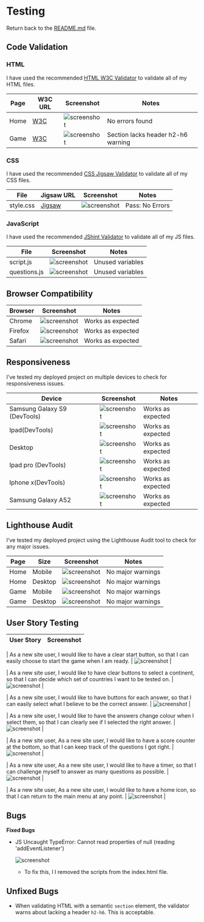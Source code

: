 # Testing

Return back to the [README.md](README.md) file.

## Code Validation

### HTML

I have used the recommended [HTML W3C Validator](https://validator.w3.org) to validate all of my HTML files.

| Page | W3C URL | Screenshot | Notes |
| --- | --- | --- | --- |
| Home | [W3C](https://validator.w3.org/nu/#textarea) | ![screenshot](/documentation/testing/html/index.png) | No errors found |
| Game | [W3C](https://validator.w3.org/nu/#textarea) | ![screenshot](/documentation/testing/html/game.png) | Section lacks header h2-h6 warning |


### CSS

I have used the recommended [CSS Jigsaw Validator](https://jigsaw.w3.org/css-validator) to validate all of my CSS files.


| File | Jigsaw URL | Screenshot | Notes |
| --- | --- | --- | --- |
| style.css | [Jigsaw](https://jigsaw.w3.org/css-validator/validator) | ![screenshot](/documentation/testing/css/css.png) | Pass: No Errors |


### JavaScript

I have used the recommended [JShint Validator](https://jshint.com) to validate all of my JS files.

| File | Screenshot | Notes |
| --- | --- | --- |
| script.js | ![screenshot](/documentation/testing/js/script.png) | Unused variables |
| questions.js | ![screenshot](/documentation/testing/js/game.png) | Unused variables |


## Browser Compatibility

| Browser | Screenshot | Notes |
| --- | --- | --- |
| Chrome | ![screenshot](/documentation/testing/browsers/chrome.png) | Works as expected |
| Firefox | ![screenshot](/documentation/testing/browsers/firefox.png) | Works as expected |
| Safari | ![screenshot](/documentation/testing/browsers/Safari.png) | Works as expected |


## Responsiveness

I've tested my deployed project on multiple devices to check for responsiveness issues.

| Device | Screenshot | Notes |
| --- | --- | --- |
| Samsung Galaxy S9 (DevTools) | ![screenshot](/documentation/responsive/GalaxyS9.png) | Works as expected |
| Ipad(DevTools) | ![screenshot](/documentation/responsive/ipad.png) | Works as expected |
| Desktop | ![screenshot](/documentation/responsive/responsive-desktop.png) | Works as expected |
| Ipad pro (DevTools) | ![screenshot](/documentation/responsive/ipad-pro.png) | Works as expected |
| Iphone x(DevTools) | ![screenshot](/documentation/responsive/iphonex.png) | Works as expected |
| Samsung Galaxy A52 | ![screenshot](/documentation/responsive/SamsungGalaxyA52.jpg) | Works as expected |


## Lighthouse Audit

I've tested my deployed project using the Lighthouse Audit tool to check for any major issues.

| Page | Size | Screenshot | Notes |
| --- | --- | --- | --- |
| Home | Mobile | ![screenshot](/documentation/lighthouse/home-mobile.png) | No major warnings |
| Home | Desktop | ![screenshot](/documentation/lighthouse/home-desktop.png) | No major warnings  |
| Game | Mobile | ![screenshot](/documentation/lighthouse/question-mobile.png) | No major warnings  |
| Game | Desktop | ![screenshot](/documentation/lighthouse/continent-desktop.png) | No major warnings  |


## User Story Testing

| User Story | Screenshot |
| --- | --- |

| As a new site user, I would like to have a clear start button, so that I can easily choose to start the game when I am ready. | ![screenshot](/documentation/feature/start-button.png) |

| As a new site user, I would like to have clear buttons to select a continent, so that I can decide which set of countries I want to be tested on. | ![screenshot](/documentation/feature/continent.png) |

| As a new site user, I would like to have buttons for each answer, so that I can easily select what I believe to be the correct answer. | ![screenshot](/documentation/feature/question.png) |

| As a new site user, I would like to have the answers change colour when I select them, so that I can clearly see if I selected the right answer. | ![screenshot](/documentation/feature/question-color.png) |

| As a new site user, As a new site user, I would like to have a score counter at the bottom, so that I can keep track of the questions I got right. | ![screenshot](/documentation/feature/score-counter.png) |

| As a new site user, As a new site user, I would like to have a timer, so that I can challenge myself to answer as many questions as possible. | ![screenshot](/documentation/feature/timer.png) |

| As a new site user, As a new site user, I would like to have a home icon, so that I can return to the main menu at any point. | ![screenshot](/documentation/feature/restart.png) |

## Bugs

**Fixed Bugs**

- JS Uncaught TypeError: Cannot read properties of null (reading 'addEventListener')

    ![screenshot](/documentation/bug/bug.png)

    - To fix this, I I removed the <script src="assets/js/script.js"></script> scripts from the index.html file.

## Unfixed Bugs

- When validating HTML with a semantic `section` element, the validator warns about lacking a header `h2-h6`. This is acceptable.
